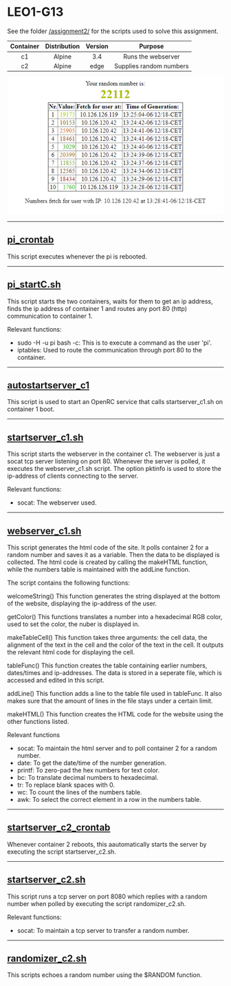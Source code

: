 # LEO1-G13

See the folder [/assignment2/](/assignment2/) for the scripts used to solve this assignment.

| Container        | Distribution | Version  | Purpose |
|:-------------:|:-------------:|:-----:|:---:|
| c1     | Alpine | 3.4 | Runs the webserver |
| c2      | Alpine      |  edge | Supplies random numbers|

<p align="center">
  <img src="https://github.com/SimonLBSoerensen/LEO1-G13/blob/master/WebsiteImage.png"></p>

----------------
[pi_crontab](/assignment2/pi_crontab)
----------------
This script executes  whenever the pi is rebooted.

------------------
[pi_startC.sh](/assignment2/pi_startC.sh)
------------------
This script starts the two containers, waits for them to get an ip address, finds the ip address of container 1 and routes any 
port 80 (http) communication to container 1.

Relevant functions:
- sudo -H -u pi bash -c: This is to execute a command as the user 'pi'.
- iptables: Used to route the communication through port 80 to the container.

------------------------
[autostartserver_c1](/assignment2/autostartserver_c1)
------------------------
This script is used to start an OpenRC service that calls startserver_c1.sh on container 1 boot.

-----------------------
[startserver_c1.sh](/assignment2/startserver_c1.sh)
-----------------------
This script starts the webserver in the container c1. The webserver is just a socat tcp server listening on port 80. 
Whenever the server is polled, it executes the webserver_c1.sh script. The option pktinfo is used to store the ip-address of
clients connecting to the server.

Relevant functions:
- socat: The webserver used.

---------------------
[webserver_c1.sh](/assignment2/webserver_c1.sh)
---------------------
This script generates the html code of the site. It polls container 2 for a random number and saves it as a variable. 
Then the data to be displayed is collected. The html code is created by calling the makeHTML function, while the
numbers table is maintained with the addLine function.

The script contains the following functions:

welcomeString()
  This function generates the string displayed at the bottom of the website, displaying the ip-address of the user.
  
getColor()
  This functions translates a number into a hexadecimal RGB color, used to set the color, the nuber is displayed in.
  
makeTableCell()
  This function takes three arguments: the cell data, the alignment of the text in the cell and the color of the text in the cell.
  It outputs the relevant html code for displaying the cell.
 
tableFunc()
  This function creates the table containing earlier numbers, dates/times and ip-addresses. The data is stored in a seperate file, which
  is accessed and edited in this script.
  
addLine()
  This function adds a line to the table file used in tableFunc. It also makes sure that the amount of lines in the file stays under a certain limit.
  
makeHTML()
  This function creates the HTML code for the website using the other functions listed.

Relevant functions
- socat: To maintain the html server and to poll container 2 for a random number.
- date: To get the date/time of the number generation.
- printf: To zero-pad the hex numbers for text color.
- bc: To translate decimal numbers to hexadecimal.
- tr: To replace blank spaces with 0.
- wc: To count the lines of the numbers table.
- awk: To select the correct element in a row in the numbers table.

----------------------------
[startserver_c2_crontab](/assignment2/startserver_c2_crontab)
----------------------------
Whenever container 2 reboots, this aautomatically starts the server by executing the script startserver_c2.sh.

-----------------------
[startserver_c2.sh](/assignment2/startserver_c2.sh)
-----------------------
This script runs a tcp server on port 8080 which replies with a random number when polled by executing the script randomizer_c2.sh.

Relevant functions:
- socat: To maintain a tcp server to transfer a random number.

----------------------
[randomizer_c2.sh](/assignment2/randomizer_c2.sh)
----------------------
This scripts echoes a random number using the $RANDOM function.
